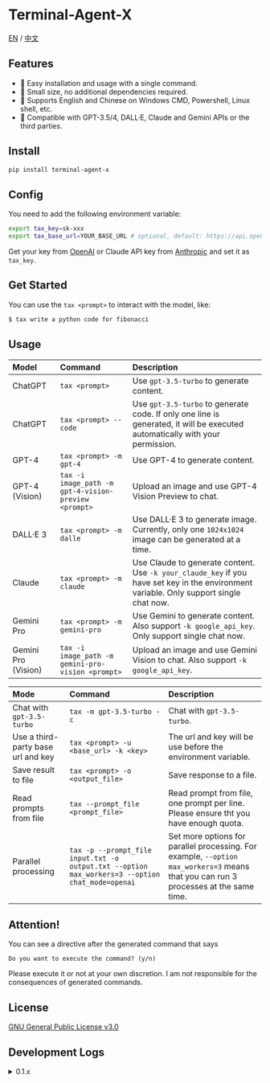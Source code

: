 # Terminal-Agent-X

[EN](README.md) / [中文](https://github.com/LyuLumos/Terminal-Agent-X/blob/main/README_cn.md) 

## Features

- 👻 Easy installation and usage with a single command.
- 🎈 Small size, no additional dependencies required.
- 🐼 Supports English and Chinese on Windows CMD, Powershell, Linux shell, etc.
- 🤖 Compatible with GPT-3.5/4, DALL·E, Claude and Gemini APIs or the third parties.


## Install

```bash
pip install terminal-agent-x
```

## Config

You need to add the following environment variable:

```bash
export tax_key=sk-xxx
export tax_base_url=YOUR_BASE_URL # optional, default: https://api.openai.com
```

Get your key from [OpenAI](https://platform.openai.com/account/api-keys) or Claude API key from [Anthropic](https://www.anthropic.com/claude/) and set it as `tax_key`.


## Get Started

You can use the `tax <prompt>` to interact with the model, like:

```bash
$ tax write a python code for fibonacci
```

## Usage

| Model | Command | Description |
| :--- | :--- | :--- |
| ChatGPT | `tax <prompt>` | Use `gpt-3.5-turbo` to generate content. |
| ChatGPT | `tax <prompt> --code` | Use `gpt-3.5-turbo` to generate code. If only one line is generated, it will be executed automatically with your permission. |
| GPT-4 | `tax <prompt> -m gpt-4` | Use GPT-4 to generate content. |
| GPT-4 (Vision)| `tax -i image_path -m gpt-4-vision-preview <prompt>` | Upload an image and use GPT-4 Vision Preview to chat. |
| DALL·E 3 | `tax <prompt> -m dalle` | Use DALL·E 3 to generate image. Currently, only one `1024x1024` image can be generated at a time. |
| Claude | `tax <prompt> -m claude` | Use Claude to generate content. Use `-k your_claude_key` if you have set key in the environment variable. Only support single chat now. |
| Gemini Pro |  `tax <prompt> -m gemini-pro` | Use Gemini to generate content. Also support `-k google_api_key`. Only support single chat now. |
| Gemini Pro (Vision) | `tax -i image_path -m gemini-pro-vision <prompt>` | Upload an image and use Gemini Vision to chat. Also support `-k google_api_key`. |


| Mode | Command | Description |
| :--- | :--- | :--- |
| Chat with `gpt-3.5-turbo` | `tax -m gpt-3.5-turbo -c` |  Chat with `gpt-3.5-turbo`. |
| Use a third-party base url and key | `tax <prompt> -u <base_url> -k <key>`| The url and key will be use before the environment variable. |
| Save result to file | `tax <prompt> -o <output_file>` | Save response to a file. |
| Read prompts from file| `tax --prompt_file <prompt_file>` | Read prompt from file, one prompt per line. Please ensure tht you have enough quota. |
| Parallel processing | `tax -p --prompt_file input.txt -o output.txt --option max_workers=3 --option chat_mode=openai` | Set more options for parallel processing. For example, `--option max_workers=3` means that you can run 3 processes at the same time. |


## Attention!

You can see a directive after the generated command that says
```
Do you want to execute the command? (y/n)
```
Please execute it or not at your own discretion. I am not responsible for the consequences of generated commands.

## License

[GNU General Public License v3.0](LICENSE)

## Development Logs

<details>
<summary>0.1.x</summary>

#### 0.1.0

- Implement basic functions
- Support for Windows cmd and Linux shell
- Add `--file` option for saving the response to a file

#### 0.1.1

- Add `--show_all` option for showing all contents of the response.
- Add `--url` option for users not under GFW.
- Add support for Windows Powershell

#### 0.1.2

- Add Anthropic Claude API Support. Thanks to [jtsang4/claude-to-chatgpt](https://github.com/jtsang4/claude-to-chatgpt). (deprecated in 0.1.5) 
- Add Support for Chinese on Linux and Windows. (also add a temporary solution for VSCode Terminal on Windows).
- Add a timeout function.
- Fix: C++ code block prefix.

#### 0.1.3

- Fix: code block prefix bug (tax will act maybe a little faster).
- Modify: simplify the code.
- Test: test for multi-process. Now you can use tax more efficiently in terminal.

#### 0.1.4

- Feat: Add support for reading prompt from file.
- Feat: Add support for DALL·E.
- Fix: Resolve the bug of curl command on Windows platform using IPv6 address to access Claude.

#### 0.1.5

- Fix: Change api to a third-party proxy. Affected by GFW's DNS domain pollution, the original proxy is temporarily unavailable. `claude-to-chatgpt` is unavailable.

#### 0.1.6

- Feat: Add support for **Chat** on Linux. Now you can use tax as **ChatGPT CLI**!
- Feat: Add support for native Anthropic Claude API on Linux Shell, Windows cmd and Powershell.

#### 0.1.7

- Feat: Add support for parallel processing with mode.

#### 0.1.8

- Feat: Add support for `gpt-4-vision-preview` model on all platforms (Beta feature). For example,
    ```bash
    $ tax -i logo.jpg -m gpt-4-vision-preview what is this?
    This appears to be a logo or emblem for something called "Most Creative Learning." The design features a stylized triangular shape, possibly an optical illusion known as a Penrose triangle, ...
    ```
- Refactor: Change the way of URL selection and image input.

#### 0.1.9

- Feat: Update DALL·E to `dall-e-3` model.
- Refactor: Change the name of environment variable from `openai_key` to `tax_key`. And some options are also changed. Please check the help message for more details.
- Fix: Fix the bug of `--code` option when generating code to file.

### 0.1.10

- Feat: Add support for Google Gemini Pro for single chat.
- Feat: Add support for Google Gemini Pro Vision (Beta feature).
- Feat: Add support for stream mode of OpenAI.

</details>